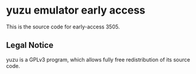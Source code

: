 yuzu emulator early access
=============

This is the source code for early-access 3505.

## Legal Notice

yuzu is a GPLv3 program, which allows fully free redistribution of its source code.